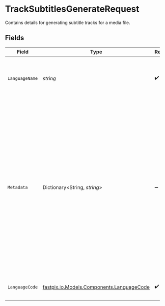 # TrackSubtitlesGenerateRequest

Contains details for generating subtitle tracks for a media file.


## Fields

| Field                                                                                                                                                                                                                                                                  | Type                                                                                                                                                                                                                                                                   | Required                                                                                                                                                                                                                                                               | Description                                                                                                                                                                                                                                                            | Example                                                                                                                                                                                                                                                                |
| ---------------------------------------------------------------------------------------------------------------------------------------------------------------------------------------------------------------------------------------------------------------------- | ---------------------------------------------------------------------------------------------------------------------------------------------------------------------------------------------------------------------------------------------------------------------- | ---------------------------------------------------------------------------------------------------------------------------------------------------------------------------------------------------------------------------------------------------------------------- | ---------------------------------------------------------------------------------------------------------------------------------------------------------------------------------------------------------------------------------------------------------------------- | ---------------------------------------------------------------------------------------------------------------------------------------------------------------------------------------------------------------------------------------------------------------------- |
| `LanguageName`                                                                                                                                                                                                                                                         | *string*                                                                                                                                                                                                                                                               | :heavy_check_mark:                                                                                                                                                                                                                                                     | The full name of the language in which subtitles will be generated.                                                                                                                                                                                                    | English                                                                                                                                                                                                                                                                |
| `Metadata`                                                                                                                                                                                                                                                             | Dictionary<String, *string*>                                                                                                                                                                                                                                           | :heavy_minus_sign:                                                                                                                                                                                                                                                     | You can search for videos with specific key value pairs using metadata, when you tag a video in "key" : "value" pairs. Dynamic Metadata allows you to define a key that allows any value pair. You can have maximum of 255 characters and upto 10 entries are allowed. | {<br/>"key1": "value1"<br/>}                                                                                                                                                                                                                                           |
| `LanguageCode`                                                                                                                                                                                                                                                         | [fastpix.io.Models.Components.LanguageCode](../../Models/Components/LanguageCode.md)                                                                                                                                                                                   | :heavy_check_mark:                                                                                                                                                                                                                                                     | Language code for content localization                                                                                                                                                                                                                                 |                                                                                                                                                                                                                                                                        |